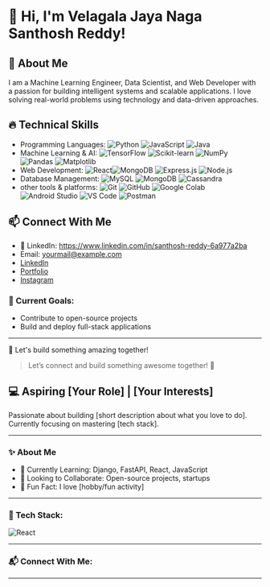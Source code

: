 # 👋 Hi, I'm Velagala Jaya Naga Santhosh Reddy!

## 🚀 About Me
I am a Machine Learning Engineer, Data Scientist, and Web Developer with a passion for building intelligent systems and scalable applications. I love solving real-world problems using technology and data-driven approaches.

## 🔥 Technical Skills
 - Programming Languages: ![Python](https://img.shields.io/badge/Python-3776AB?style=for-the-badge&logo=python&logoColor=white)
![JavaScript](https://img.shields.io/badge/JavaScript-F7DF1E?style=for-the-badge&logo=javascript&logoColor=black)
![Java](https://img.shields.io/badge/Java-007396?style=for-the-badge&logo=java&logoColor=white)
 - Machine Learning & AI: ![TensorFlow](https://img.shields.io/badge/TensorFlow-FF6F00?style=for-the-badge&logo=tensorflow&logoColor=white)
![Scikit-learn](https://img.shields.io/badge/Scikit--learn-F7931E?style=for-the-badge&logo=scikit-learn&logoColor=white)
![NumPy](https://img.shields.io/badge/NumPy-013243?style=for-the-badge&logo=numpy&logoColor=white)
![Pandas](https://img.shields.io/badge/Pandas-150458?style=for-the-badge&logo=pandas&logoColor=white)
![Matplotlib](https://img.shields.io/badge/Matplotlib-008080?style=for-the-badge&logo=matplotlib&logoColor=white)
 - Web Development: ![React](https://img.shields.io/badge/React-20232A?style=for-the-badge&logo=react&logoColor=61DAFB)![MongoDB](https://img.shields.io/badge/MongoDB-47A248?style=for-the-badge&logo=mongodb&logoColor=white)
![Express.js](https://img.shields.io/badge/Express.js-000000?style=for-the-badge&logo=express&logoColor=white)
![Node.js](https://img.shields.io/badge/Node.js-339933?style=for-the-badge&logo=node.js&logoColor=white)
 - Database Management: ![MySQL](https://img.shields.io/badge/MySQL-4479A1?style=for-the-badge&logo=mysql&logoColor=white)
![MongoDB](https://img.shields.io/badge/MongoDB-47A248?style=for-the-badge&logo=mongodb&logoColor=white)
![Cassandra](https://img.shields.io/badge/Apache%20Cassandra-1287B1?style=for-the-badge&logo=apache-cassandra&logoColor=white)
 - other tools & platforms: ![Git](https://img.shields.io/badge/Git-F05032?style=for-the-badge&logo=git&logoColor=white)
![GitHub](https://img.shields.io/badge/GitHub-181717?style=for-the-badge&logo=github&logoColor=white)
![Google Colab](https://img.shields.io/badge/Google%20Colab-F9AB00?style=for-the-badge&logo=google-colab&logoColor=white)
![Android Studio](https://img.shields.io/badge/Android%20Studio-3DDC84?style=for-the-badge&logo=android-studio&logoColor=white)
![VS Code](https://img.shields.io/badge/VS%20Code-007ACC?style=for-the-badge&logo=visual-studio-code&logoColor=white)
![Postman](https://img.shields.io/badge/Postman-FF6C37?style=for-the-badge&logo=postman&logoColor=white)

## 📫 Connect With Me
 - 🔗 LinkedIn: https://www.linkedin.com/in/santhosh-reddy-6a977a2ba  
 - Email: yourmail@example.com  
 - [LinkedIn](https://linkedin.com/in/yourprofile)  
 - [Portfolio](https://yourusername.github.io/Your_Portfolio)  
 - [Instagram](https://instagram.com/yourhandle)


### 🎯 Current Goals:

- Contribute to open-source projects  
- Build and deploy full-stack applications

---

🚀 Let's build something amazing together!

> Let’s connect and build something awesome together! 🚀


## 💻 Aspiring [Your Role] | [Your Interests]

Passionate about building [short description about what you love to do]. Currently focusing on mastering [tech stack].

---

### ✨ About Me

- 🔭 Currently Learning: Django, FastAPI, React, JavaScript  
- 🤝 Looking to Collaborate: Open-source projects, startups  
- 🎯 Fun Fact: I love [hobby/fun activity]

---

### 🚀 Tech Stack:


![React](https://img.shields.io/badge/React-20232A?style=for-the-badge&logo=react&logoColor=61DAFB)
<!-- Add more badges here -->

---

### 📬 Connect With Me:


---


